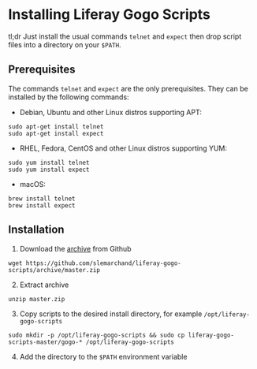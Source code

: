# Installing Liferay Gogo Scripts

tl;dr Just install the usual commands `telnet` and `expect` then drop script files into a directory on your `$PATH`. 

## Prerequisites

The commands `telnet` and `expect` are the only prerequisites. They can be installed by the following commands:

* Debian, Ubuntu and other Linux distros supporting APT:

```
sudo apt-get install telnet
sudo apt-get install expect
```
* RHEL, Fedora, CentOS and other Linux distros supporting YUM:

```
sudo yum install telnet
sudo yum install expect
```
* macOS:

```
brew install telnet
brew install expect
```

## Installation

1. Download the [archive](https://github.com/slemarchand/liferay-gogo-scripts/archive/master.zip) from Github

```
wget https://github.com/slemarchand/liferay-gogo-scripts/archive/master.zip
```

2. Extract archive 

```
unzip master.zip
```

3. Copy scripts to the desired install directory, for example `/opt/liferay-gogo-scripts`

```
sudo mkdir -p /opt/liferay-gogo-scripts && sudo cp liferay-gogo-scripts-master/gogo-* /opt/liferay-gogo-scripts
```

4. Add the directory to the `$PATH` environment variable
